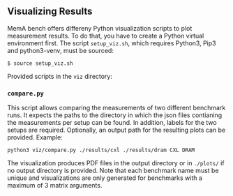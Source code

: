 ## Visualizing Results

MemA bench offers differeny Python visualization scripts to plot measurement results. To do that, you have to create a
Python virtual environment first. The script `setup_viz.sh`, which requires Python3, Pip3 and python3-venv, must be
sourced:
```shell script
$ source setup_viz.sh
```

Provided scripts in the `viz` directory:

### `compare.py`
This script allows comparing the measurements of two different benchmark runs. It expects the paths to the directory in
which the json files contianing the measurements per setup can be found. In addition, labels for the two setups are
required. Optionally, an output path for the resulting plots can be provided.
Example:
```shell script
python3 viz/compare.py ./results/cxl ./results/dram CXL DRAM
```

The visualization produces PDF files in the output directory or in `./plots/` if no output directory is provided.
Note that each benchmark name must be unique and visualizations are only generated for benchmarks with a maximum of 3 matrix arguments.
